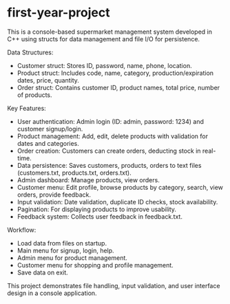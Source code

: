 # first-year-project
This is a console-based supermarket management system developed in C++ using structs for data management and file I/O for persistence.

Data Structures:
- Customer struct: Stores ID, password, name, phone, location.
- Product struct: Includes code, name, category, production/expiration dates, price, quantity.
- Order struct: Contains customer ID, product names, total price, number of products.

Key Features:
- User authentication: Admin login (ID: admin, password: 1234) and customer signup/login.
- Product management: Add, edit, delete products with validation for dates and categories.
- Order creation: Customers can create orders, deducting stock in real-time.
- Data persistence: Saves customers, products, orders to text files (customers.txt, products.txt, orders.txt).
- Admin dashboard: Manage products, view orders.
- Customer menu: Edit profile, browse products by category, search, view orders, provide feedback.
- Input validation: Date validation, duplicate ID checks, stock availability.
- Pagination: For displaying products to improve usability.
- Feedback system: Collects user feedback in feedback.txt.

Workflow:
- Load data from files on startup.
- Main menu for signup, login, help.
- Admin menu for product management.
- Customer menu for shopping and profile management.
- Save data on exit.

This project demonstrates file handling, input validation, and user interface design in a console application.
